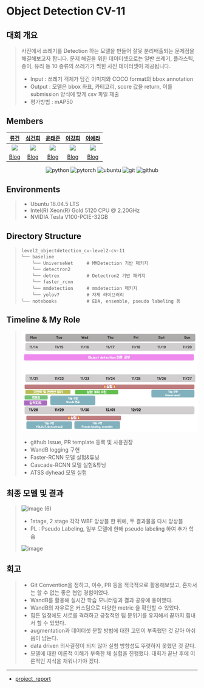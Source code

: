 # Object Detection CV-11

## 대회 개요
> 사진에서 쓰레기를 Detection 하는 모델을 만들어 잘못 분리배출되는 문제점을 해결해보고자 합니다. 문제 해결을 위한 데이터셋으로는 일반 쓰레기, 플라스틱, 종이, 유리 등 10 종류의 쓰레기가 찍힌 사진 데이터셋이 제공됩니다.
> - Input : 쓰레기 객체가 담긴 이미지와 COCO format의 bbox annotation
> - Output : 모델은 bbox 좌표, 카테고리, score 값을 return, 이를 submission 양식에 맞게 csv 파일 제출
> - 평가방법 : mAP50

## Members
| [류건](https://github.com/jerry-ryu) | [심건희](https://github.com/jane79) | [윤태준](https://github.com/ta1231) | [이강희](https://github.com/ganghe74) | [이예라](https://github.com/Yera10) |
| :-: | :-: | :-: | :-: | :-: | 
| <img src="https://avatars.githubusercontent.com/u/62556539?v=4" width="200"> | <img src="https://avatars.githubusercontent.com/u/48004826?v=4" width="200"> | <img src="https://avatars.githubusercontent.com/u/54363784?v=4"  width="200"> | <img src="https://avatars.githubusercontent.com/u/30896956?v=4" width="200"> | <img src="https://avatars.githubusercontent.com/u/57178359?v=4" width="200"> |  
|[Blog](https://kkwong-guin.tistory.com/)  |[Blog](https://velog.io/@goodheart50)|[Blog](https://velog.io/@ta1231)| [Blog](https://dddd.ac/blog) | [Blog](https://yedoong.tistory.com/) |

<div align="center">

![python](http://img.shields.io/badge/Python-000000?style=flat-square&logo=Python)
![pytorch](http://img.shields.io/badge/PyTorch-000000?style=flat-square&logo=PyTorch)
![ubuntu](http://img.shields.io/badge/Ubuntu-000000?style=flat-square&logo=Ubuntu)
![git](http://img.shields.io/badge/Git-000000?style=flat-square&logo=Git)
![github](http://img.shields.io/badge/Github-000000?style=flat-square&logo=Github)

</div align="center">

## Environments
> - Ubuntu 18.04.5 LTS
> - Intel(R) Xeon(R) Gold 5120 CPU @ 2.20GHz
> - NVIDIA Tesla V100-PCIE-32GB

## Directory Structure
> ```CMD
> level2_objectdetection_cv-level2-cv-11
> └── baseline
>     └── UniverseNet     # MMDetection 기반 패키지
>     └── detectron2
>     └── detrex          # Detectron2 기반 패키지
>     └── faster_rcnn   
>     └── mmdetection     # mmdetection 패키지
>     └── yolov7          # 자체 라이브러리
> └── notebooks           # EDA, ensemble, pseudo labeling 등
> ```

## Timeline & My Role
> ![timeline](image\prj_timeline.png)
> - github Issue, PR template 등록 및 사용권장
> - WandB logging 구현
> - Faster-RCNN 모델 실험&튜닝
> - Cascade-RCNN 모델 실험&튜닝
> - ATSS dyhead 모델 실험

## 최종 모델 및 결과
> ![image (6)](https://user-images.githubusercontent.com/48004826/205533073-b9e1c4ec-2fb0-4653-8097-f8a923e53719.png)
> - 1stage, 2 stage 각각 WBF 앙상블 한 뒤에, 두 결과물을 다시 앙상블
> - PL : Pseudo Labeling, 일부 모델에 한해 pseudo labeling 하여 추가 학습
> 
> ![image](https://user-images.githubusercontent.com/62556539/205196491-ecdcabd1-e4eb-4ff8-8607-61205d9b4ac6.png)


## 회고
> - Git Convention을 정하고, 이슈, PR 등을 적극적으로 활용해보았고, 혼자서는 할 수 없는 좋은 협업 경험이었다.
> - WandB를 활용해 실시간 학습 모니터링과 결과 공유에 용이했다. 
> - WandB의 자유로운 커스텀으로 다양한 metric 을 확인할 수 있었다. 
> - 힘든 일정에도 서로를 격려하고 긍정적인 팀 분위기를 유지해서 끝까지 힘내서 할 수 있었다.
> - augmentation과 데이터셋 분할 방법에 대한 고민이 부족했던 것 같아 아쉬움이 남는다. 
> - data driven 의사결정이 되지 않아 실험 방향성도 뚜렷하지 못했던 것 같다. 
> - 모델에 대한 이론적 이해가 부족한 채 실험을 진행했다. 대회가 끝난 후에 이론적인 지식을 채워나가야 겠다. 

---
- [project_report](https://excessive-help-ce8.notion.site/b41d8c9e26b64e8f9e18b529ebc1f287)